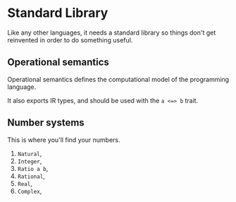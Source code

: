 # Standard Library

Like any other languages, it needs a standard library so things don't get reinvented in order to do something useful.

## Operational semantics

Operational semantics defines the computational model of the programming language.

It also exports IR types, and should be used with the `a <=> b` trait.

## Number systems

This is where you'll find your numbers.

1. `Natural`,
2. `Integer`,
3. `Ratio a b`,
4. `Rational`,
5. `Real`,
6. `Complex`,
